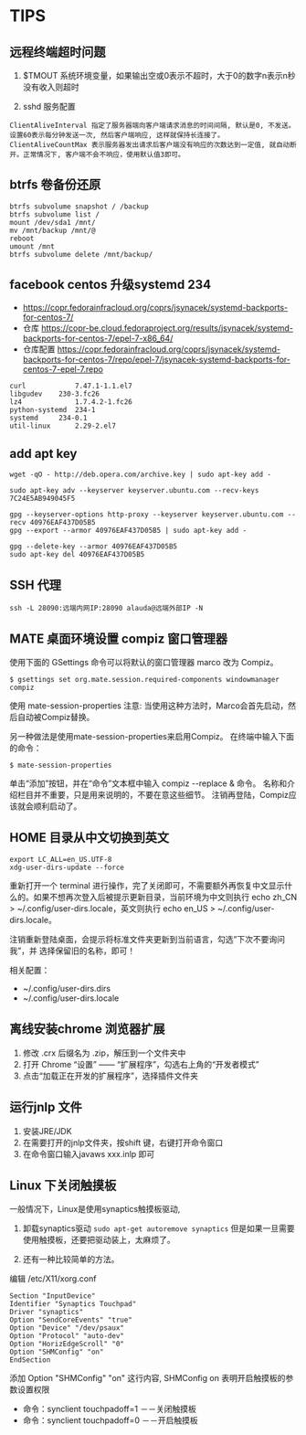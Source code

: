 # TIPS 


## 远程终端超时问题

1. $TMOUT 系统环境变量，如果输出空或0表示不超时，大于0的数字n表示n秒没有收入则超时

2. sshd 服务配置 

```
ClientAliveInterval 指定了服务器端向客户端请求消息的时间间隔, 默认是0, 不发送。设置60表示每分钟发送一次, 然后客户端响应, 这样就保持长连接了。
ClientAliveCountMax 表示服务器发出请求后客户端没有响应的次数达到一定值, 就自动断开。正常情况下, 客户端不会不响应，使用默认值3即可。
```

## btrfs 卷备份还原

```
btrfs subvolume snapshot / /backup
btrfs subvolume list /
mount /dev/sda1 /mnt/
mv /mnt/backup /mnt/@
reboot
umount /mnt
btrfs subvolume delete /mnt/backup/
```

## facebook centos 升级systemd 234

* https://copr.fedorainfracloud.org/coprs/jsynacek/systemd-backports-for-centos-7/ 
* 仓库     https://copr-be.cloud.fedoraproject.org/results/jsynacek/systemd-backports-for-centos-7/epel-7-x86_64/
* 仓库配置 https://copr.fedorainfracloud.org/coprs/jsynacek/systemd-backports-for-centos-7/repo/epel-7/jsynacek-systemd-backports-for-centos-7-epel-7.repo

```
curl 	        7.47.1-1.1.el7 	
libgudev 	230-3.fc26
lz4 	        1.7.4.2-1.fc26
python-systemd 	234-1
systemd 	234-0.1
util-linux      2.29-2.el7 
```

## add apt key

```
wget -qO - http://deb.opera.com/archive.key | sudo apt-key add -
```

```
sudo apt-key adv --keyserver keyserver.ubuntu.com --recv-keys 7C24E5AB949045F5
```

```
gpg --keyserver-options http-proxy --keyserver keyserver.ubuntu.com --recv 40976EAF437D05B5
gpg --export --armor 40976EAF437D05B5 | sudo apt-key add -
```

```
gpg --delete-key --armor 40976EAF437D05B5
sudo apt-key del 40976EAF437D05B5
```

## SSH 代理

```
ssh -L 28090:远端内网IP:28090 alauda@远端外部IP -N

```


## MATE 桌面环境设置 compiz 窗口管理器

使用下面的 GSettings 命令可以将默认的窗口管理器 marco 改为 Compiz。

    $ gsettings set org.mate.session.required-components windowmanager compiz

使用 mate-session-properties 注意: 当使用这种方法时，Marco会首先启动，然后自动被Compiz替换。

另一种做法是使用mate-session-properties来启用Compiz。 在终端中输入下面的命令：

    $ mate-session-properties

单击“添加”按钮，并在“命令”文本框中输入 compiz --replace & 命令。 名称和介绍栏目并不重要，只是用来说明的，不要在意这些细节。 注销再登陆，Compiz应该就会顺利启动了。 

## HOME 目录从中文切换到英文

```
export LC_ALL=en_US.UTF-8
xdg-user-dirs-update --force
```

重新打开一个 terminal 进行操作，完了关闭即可，不需要额外再恢复中文显示什么的。如果不想再次登入后被提示更新目录，当前环境为中文则执行 echo zh_CN > ~/.config/user-dirs.locale，英文则执行 echo en_US > ~/.config/user-dirs.locale。

注销重新登陆桌面，会提示将标准文件夹更新到当前语言，勾选”下次不要询问我”，并 选择保留旧的名称，即可！

相关配置：
* ~/.config/user-dirs.dirs 
* ~/.config/user-dirs.locale

##  离线安装chrome 浏览器扩展

1. 修改 .crx 后缀名为 .zip，解压到一个文件夹中
2. 打开 Chrome “设置” —— “扩展程序”，勾选右上角的“开发者模式”
3. 点击“加载正在开发的扩展程序”，选择插件文件夹 


## 运行jnlp 文件

1. 安装JRE/JDK
2. 在需要打开的jnlp文件夹，按shift 键，右键打开命令窗口
3. 在命令窗口输入javaws  xxx.inlp  即可


## Linux 下关闭触摸板


一般情况下，Linux是使用synaptics触摸板驱动,

1. 卸载synaptics驱动 `sudo apt-get autoremove synaptics` 但是如果一旦需要使用触摸板，还要把驱动装上，太麻烦了。

2. 还有一种比较简单的方法。

编辑 /etc/X11/xorg.conf

```
Section "InputDevice"
Identifier "Synaptics Touchpad"
Driver "synaptics"
Option "SendCoreEvents" "true"
Option "Device" "/dev/psaux"
Option "Protocol" "auto-dev"
Option "HorizEdgeScroll" "0"
Option "SHMConfig" "on"
EndSection

```
添加 Option "SHMConfig" "on" 这行内容, SHMConfig on 表明开启触摸板的参数设置权限

- 命令：synclient touchpadoff=1 －－关闭触摸板
- 命令：synclient touchpadoff=0 －－开启触摸板
